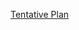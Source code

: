 [Tentative Plan](https://github.com/datsoftlyngby/soft2019fall/blob/master/docs/SI/tentative-plan.md)

